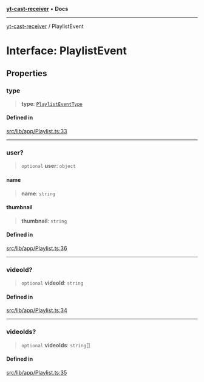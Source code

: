 [**yt-cast-receiver**](../README.md) • **Docs**

***

[yt-cast-receiver](../README.md) / PlaylistEvent

# Interface: PlaylistEvent

## Properties

### type

> **type**: [`PlaylistEventType`](../type-aliases/PlaylistEventType.md)

#### Defined in

[src/lib/app/Playlist.ts:33](https://github.com/patrickkfkan/yt-cast-receiver/blob/7898fbce0f56a5f9871c7ea968fa6c6f4e21202f/src/lib/app/Playlist.ts#L33)

***

### user?

> `optional` **user**: `object`

#### name

> **name**: `string`

#### thumbnail

> **thumbnail**: `string`

#### Defined in

[src/lib/app/Playlist.ts:36](https://github.com/patrickkfkan/yt-cast-receiver/blob/7898fbce0f56a5f9871c7ea968fa6c6f4e21202f/src/lib/app/Playlist.ts#L36)

***

### videoId?

> `optional` **videoId**: `string`

#### Defined in

[src/lib/app/Playlist.ts:34](https://github.com/patrickkfkan/yt-cast-receiver/blob/7898fbce0f56a5f9871c7ea968fa6c6f4e21202f/src/lib/app/Playlist.ts#L34)

***

### videoIds?

> `optional` **videoIds**: `string`[]

#### Defined in

[src/lib/app/Playlist.ts:35](https://github.com/patrickkfkan/yt-cast-receiver/blob/7898fbce0f56a5f9871c7ea968fa6c6f4e21202f/src/lib/app/Playlist.ts#L35)
